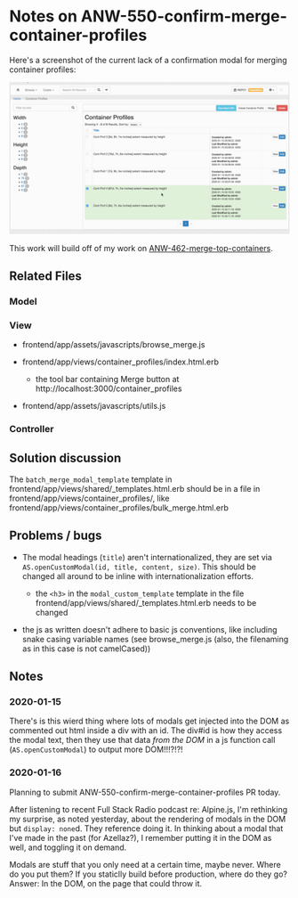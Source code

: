 # Notes on ANW-550-confirm-merge-container-profiles

Here's a screenshot of the current lack of a confirmation modal for merging container profiles:

![merge container profiles with no confirmation prompt](./no-confirm-modal.gif)

This work will build off of my work on [ANW-462-merge-top-containers](https://github.com/archivesspace/archivesspace/pull/1756).

## Related Files

### Model

### View

- frontend/app/assets/javascripts/browse_merge.js

- frontend/app/views/container_profiles/index.html.erb

  - the tool bar containing Merge button at http://localhost:3000/container_profiles

- frontend/app/assets/javascripts/utils.js

### Controller

## Solution discussion

The `batch_merge_modal_template` template in frontend/app/views/shared/\_templates.html.erb should be in a file in frontend/app/views/container_profiles/, like frontend/app/views/container_profiles/bulk_merge.html.erb

## Problems / bugs

- The modal headings (`title`) aren't internationalized, they are set via `AS.openCustomModal(id, title, content, size)`. This should be changed all around to be inline with internationalization efforts.

  - the `<h3>` in the `modal_custom_template` template in the file frontend/app/views/shared/\_templates.html.erb needs to be changed

- the js as written doesn't adhere to basic js conventions, like including snake casing variable names (see browse_merge.js (also, the filenaming as in this case is not camelCased))

## Notes

### 2020-01-15

There's is this wierd thing where lots of modals get injected into the DOM as commented out html inside a div with an id. The div#id is how they access the modal text, then they use that data _from the DOM_ in a js function call (`AS.openCustomModal`) to output more DOM!!!?!?!

### 2020-01-16

Planning to submit ANW-550-confirm-merge-container-profiles PR today.

After listening to recent Full Stack Radio podcast re: Alpine.js, I'm rethinking my surprise, as noted yesterday, about the rendering of modals in the DOM but `display: none`d. They reference doing it. In thinking about a modal that I've made in the past (for Azellaz?), I remember putting it in the DOM as well, and toggling it on demand.

Modals are stuff that you only need at a certain time, maybe never. Where do you put them? If you staticlly build before production, where do they go? Answer: In the DOM, on the page that could throw it.
